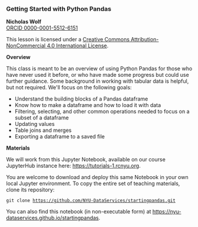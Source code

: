 ### Getting Started with Python Pandas

**Nicholas Wolf**<br/>
[ORCID 0000-0001-5512-6151](https://orcid.org/0000-0001-5512-6151)

This lesson is licensed under a [Creative Commons Attribution-NonCommercial 4.0 International License](https://creativecommons.org/licenses/by-sa/4.0/).

**Overview**

This class is meant to be an overview of using Python Pandas for those who have never used it before, or who have made some progress but could use further guidance. Some background in working with tabular data is helpful, but not required. We'll focus on the following goals:

 - Understand the building blocks of a Pandas dataframe
 - Know how to make a dataframe and how to load it with data
 - Filtering, selecting, and other common operations needed to focus on a subset of a dataframe
 - Updating values
 - Table joins and merges
 - Exporting a dataframe to a saved file

**Materials**

We will work from this Jupyter Notebook, available on our course JupyterHub instance here: https://tutorials-1.rcnyu.org.

You are welcome to download and deploy this same Notebook in your own local Jupyter environment. To copy the entire set of teaching materials, clone its repository:

<code>git clone https://github.com/NYU-DataServices/startingpandas.git</code>

You can also find this notebook (in non-executable form) at <a href="https://nyu-dataservices.github.io/python-cleaning/">https://nyu-dataservices.github.io/startingpandas</a>.
